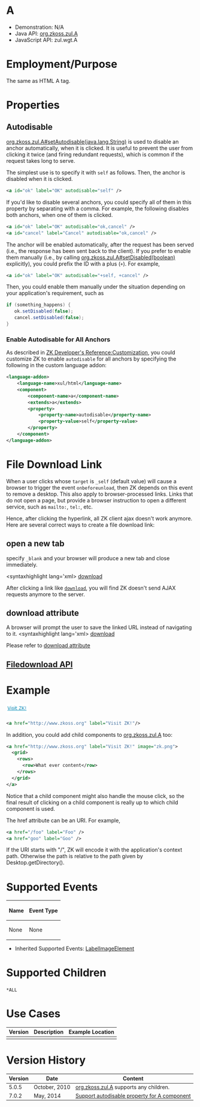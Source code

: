 

# A

- Demonstration: N/A
- Java API: [org.zkoss.zul.A](https://www.zkoss.org/javadoc/latest/zk/org/zkoss/zul/A.html)
- JavaScript API: <javadoc directory="jsdoc">zul.wgt.A</javadoc>

# Employment/Purpose

The same as HTML A tag.

# Properties

## Autodisable

[org.zkoss.zul.A#setAutodisable(java.lang.String)](https://www.zkoss.org/javadoc/latest/zk/org/zkoss/zul/A.html#setAutodisable(java.lang.String))
is used to disable an anchor automatically, when it is clicked. It is
useful to prevent the user from clicking it twice (and firing redundant
requests), which is common if the request takes long to serve.

The simplest use is to specify it with `self` as follows. Then, the
anchor is disabled when it is clicked.

```xml
<a id="ok" label="OK" autodisable="self" />
```

If you'd like to disable several anchors, you could specify all of them
in this property by separating with a comma. For example, the following
disables both anchors, when one of them is clicked.

```xml
<a id="ok" label="OK" autodisable="ok,cancel" />
<a id="cancel" label="Cancel" autodisable="ok,cancel" />
```

The anchor will be enabled automatically, after the request has been
served (i.e., the response has been sent back to the client). If you
prefer to enable them manually (i.e., by calling
[org.zkoss.zul.A#setDisabled(boolean)](https://www.zkoss.org/javadoc/latest/zk/org/zkoss/zul/A.html#setDisabled(boolean))
explicitly), you could prefix the ID with a plus (`+`). For example,

```xml
<a id="ok" label="OK" autodisable="+self, +cancel" />
```

Then, you could enable them manually under the situation depending on
your application's requirement, such as

```java
if (something_happens) {
   ok.setDisabled(false);
   cancel.setDisabled(false);
}
```

### Enable Autodisable for All Anchors

As described in [ZK Developer's Reference:Customization]({{site.baseurl}}/zk_dev_ref/customization/component_properties),
you could customize ZK to enable `autodisable` for all anchors by
specifying the following in the custom language addon:

```xml
<language-addon>
    <language-name>xul/html</language-name>
    <component>
        <component-name>a</component-name>
        <extends>a</extends>
        <property>
            <property-name>autodisable</property-name>
            <property-value>self</property-value>
        </property>
    </component>
</language-addon>
```

# File Download Link

When a user clicks <a/> whose `target` is `_self` (default value) will
cause a browser to trigger the event `onbeforeunload`, then ZK depends
on this event to remove a desktop. This also apply to browser-processed
links. Links that do not open a page, but provide a browser instruction
to open a different service, such as `mailto:`, `tel:`, etc.

Hence, after clicking the hyperlink, all ZK client ajax doesn't work
anymore. Here are several correct ways to create a file download link:

## open a new tab

specify `_blank` and your browser will produce a new tab and close
immediately.

\<syntaxhighlight lang='xml\>
<a href="report.pdf" target='_blank'>download</a>

</syntaxhighlight>

After clicking a link like
<a href="report.pdf" target='_self'>`download`</a>, you will find ZK
doesn't send AJAX requests anymore to the server.

## download attribute

A browser will prompt the user to save the linked URL instead of
navigating to it. \<syntaxhighlight lang='xml\>
<zk xmlns:c="client/attribute">
<a href="report.xls" c:download="" target='_self'>download</a> </zk>

</syntaxhighlight>

Please refer to [download attribute](https://developer.mozilla.org/en-US/docs/Web/HTML/Element/a#attr-download)

## [Filedownload API]({{site.baseurl}}/zk_dev_ref/ui_patterns/file_upload_and_download#File_Download)

# Example

![](/zk_component_ref/images/ZKComRef_A_Examples.PNG)

```xml
<a href="http://www.zkoss.org" label="Visit ZK!"/>
```

In addition, you could add child components to
[org.zkoss.zul.A](https://www.zkoss.org/javadoc/latest/zk/org/zkoss/zul/A.html) too:

```xml
<a href="http://www.zkoss.org" label="Visit ZK!" image="zk.png">
  <grid>
    <rows>
      <row>What ever content</row>
    </rows>
  </grid>
</a>
```

Notice that a child component might also handle the mouse click, so the
final result of clicking on a child component is really up to which
child component is used.

The href attribute can be an URI. For example,

```xml
<a href="/foo" label="Foo" />
<a href="goo" label="Goo" />
```

If the URI starts with "/", ZK will encode it with the application's
context path. Otherwise the path is relative to the path given by
Desktop.getDirectory().

# Supported Events

<table>
<thead>
<tr class="header">
<th><center>
<p>Name</p>
</center></th>
<th><center>
<p>Event Type</p>
</center></th>
</tr>
</thead>
<tbody>
<tr class="odd">
<td><p>None</p></td>
<td><p>None</p></td>
</tr>
</tbody>
</table>

- Inherited Supported Events: [ LabelImageElement]({{site.baseurl}}/zk_component_ref/base_components/labelimageelement#Supported_Events)

# Supported Children

`*ALL`

# Use Cases

| Version | Description | Example Location |
|---------|-------------|------------------|
|         |             |                  |

# Version History



| Version | Date          | Content                                                                                 |
|---------|---------------|-----------------------------------------------------------------------------------------|
| 5.0.5   | October, 2010 | [org.zkoss.zul.A](https://www.zkoss.org/javadoc/latest/zk/org/zkoss/zul/A.html) supports any children.                               |
| 7.0.2   | May, 2014     | [Support autodisable property for A component](http://tracker.zkoss.org/browse/ZK-2237) |


